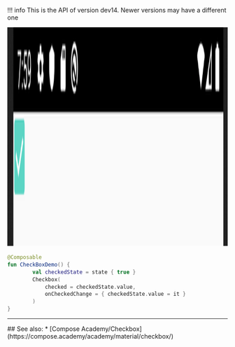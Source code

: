 !!! info
    This is the API of version dev14. Newer versions may have a different one

<p align="left">
  <img src ="../../images/material/checkbox/CheckboxDemo.png" height=500 />
</p>

```kotlin
@Composable
fun CheckBoxDemo() {
        val checkedState = state { true }
        Checkbox(
            checked = checkedState.value,
            onCheckedChange = { checkedState.value = it }
        )
}
```
<hr>
## See also:
* [Compose Academy/Checkbox](https://compose.academy/academy/material/checkbox/)
